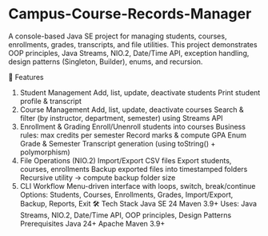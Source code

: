 # Campus-Course-Records-Manager
A console-based Java SE project for managing students, courses, enrollments, grades, transcripts, and file utilities.
This project demonstrates OOP principles, Java Streams, NIO.2, Date/Time API, exception handling, design patterns (Singleton, Builder), enums, and recursion.

🚀 Features
1. Student Management
Add, list, update, deactivate students
Print student profile & transcript
2. Course Management
Add, list, update, deactivate courses
Search & filter (by instructor, department, semester) using Streams API
3. Enrollment & Grading
Enroll/Unenroll students into courses
Business rules: max credits per semester
Record marks & compute GPA
Enum Grade & Semester
Transcript generation (using toString() + polymorphism)
4. File Operations (NIO.2)
Import/Export CSV files
Export students, courses, enrollments
Backup exported files into timestamped folders
Recursive utility → compute backup folder size
5. CLI Workflow
Menu-driven interface with loops, switch, break/continue
Options: Students, Courses, Enrollments, Grades, Import/Export, Backup, Reports, Exit
🛠️ Tech Stack
Java SE 24
Maven 3.9+
Uses: Java Streams, NIO.2, Date/Time API, OOP principles, Design Patterns
Prerequisites
Java 24+
Apache Maven 3.9+
